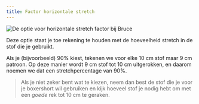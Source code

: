 ```yaml
---
title: Factor horizontale stretch
---
```


![De optie voor horizontale stretch factor bij Bruce](./horizontalstretchfactor.svg)

Deze optie staat je toe rekening te houden met de hoeveelheid stretch in de stof die je gebruikt.

Als je (bijvoorbeeld) 90% kiest, tekenen we voor elke 10 cm stof maar 9 cm patroon. Op deze manier wordt 9 cm stof tot 10 cm uitgerokken, en daarom noemen we dat een stretchpercentage van 90%.

> Als je niet zeker bent wat te kiezen, neem dan best de stof die je voor je boxershort wil gebruiken en kijk hoeveel stof je nodig hebt om met een *goede* rek tot 10 cm te geraken.